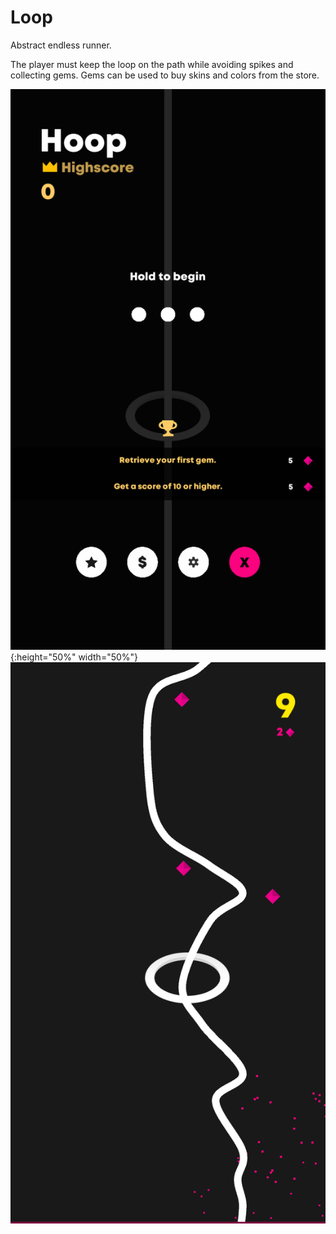 # Loop
Abstract endless runner.

The player must keep the loop on the path while avoiding spikes and collecting gems.
Gems can be used to buy skins and colors from the store.

![Screenshot](Screenshots/Screenshot1.png) {:height="50%" width="50%"}
![Screenshot](Screenshots/Screenshot3.png)

